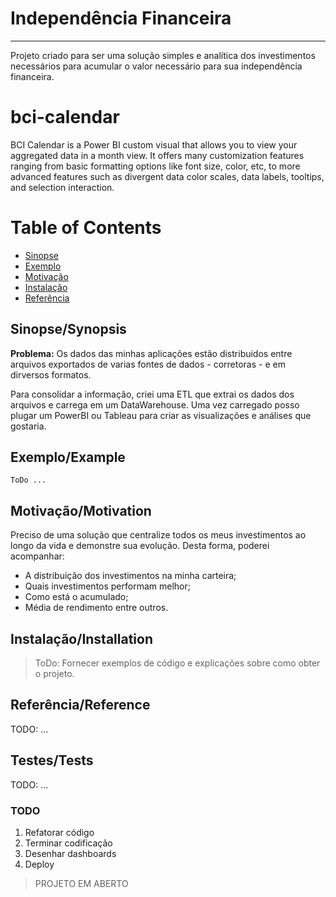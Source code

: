 # Independência Financeira
---


Projeto criado para ser uma solução simples e analítica dos investimentos necessários para acumular o valor necessário para sua independência financeira.


# bci-calendar
BCI Calendar is a Power BI custom visual that allows you to view your aggregated data in a month view. It offers many customization features ranging from basic formatting options like font size, color, etc, to more advanced features such as divergent data color scales, data labels, tooltips, and selection interaction.

# Table of Contents
* [Sinopse](#sinopsesynopsis)
* [Exemplo](#exemploexample) 
* [Motivação](#motivaçãomotivation)
* [Instalação](#instalaçãoinstallation)
* [Referência](#referênciareference)
  
## Sinopse/Synopsis

**Problema:** Os dados das minhas aplicações estão distribuidos entre arquivos exportados de varias fontes de dados - corretoras - e em dirversos formatos.

Para consolidar a informação, criei uma ETL que extrai os dados dos arquivos e carrega em um DataWarehouse. Uma vez carregado posso plugar um PowerBI ou Tableau para criar as visualizações e análises que gostaria. 


## Exemplo/Example

```
ToDo ...
```

## Motivação/Motivation

Preciso de uma solução que centralize todos os meus investimentos ao longo da vida e demonstre sua evolução. 
Desta forma, poderei acompanhar: 
* A distribuição dos investimentos na minha carteira;
* Quais investimentos performam  melhor;
* Como está o acumulado;
* Média de rendimento entre outros.

## Instalação/Installation

> ToDo: Fornecer exemplos de código e explicações sobre como obter o projeto.

## Referência/Reference

TODO: ...

## Testes/Tests

TODO: ...

### TODO
1. Refatorar código
2. Terminar codificação
3. Desenhar dashboards
4. Deploy 

> PROJETO EM ABERTO
